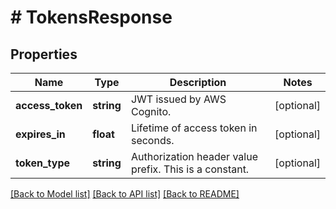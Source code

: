 # # TokensResponse

## Properties

Name | Type | Description | Notes
------------ | ------------- | ------------- | -------------
**access_token** | **string** | JWT issued by AWS Cognito. | [optional]
**expires_in** | **float** | Lifetime of access token in seconds. | [optional]
**token_type** | **string** | Authorization header value prefix. This is a constant. | [optional]

[[Back to Model list]](../../README.md#models) [[Back to API list]](../../README.md#endpoints) [[Back to README]](../../README.md)
